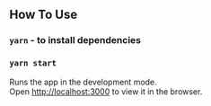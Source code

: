 ## How To Use

### `yarn` - to install dependencies


### `yarn start`
Runs the app in the development mode.<br />
Open [http://localhost:3000](http://localhost:3000) to view it in the browser.  